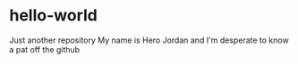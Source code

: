# hello-world
Just another repository
My name is Hero Jordan and I'm desperate to know a pat off the github
